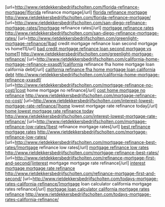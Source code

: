 [url=http://www.rietdekkersbedrijfscholten.com/florida-refinance-mortgage/]florida refinance mortgage[/url] <a href="http://www.rietdekkersbedrijfscholten.com/florida-refinance-mortgage/">florida refinance mortgage</a> http://www.rietdekkersbedrijfscholten.com/florida-refinance-mortgage/ [url=http://www.rietdekkersbedrijfscholten.com/san-diego-refinance-mortgage-rates/]mortgage refinance rates[/url] <a href="http://www.rietdekkersbedrijfscholten.com/san-diego-refinance-mortgage-rates/">mortgage refinance rates</a> http://www.rietdekkersbedrijfscholten.com/san-diego-refinance-mortgage-rates/ [url=http://www.rietdekkersbedrijfscholten.com/greenlight-mortgage-refinance/]bad credit mortgage refinance loan second mortgage vs home11[/url] <a href="http://www.rietdekkersbedrijfscholten.com/greenlight-mortgage-refinance/">bad credit mortgage refinance loan second mortgage vs home11</a> http://www.rietdekkersbedrijfscholten.com/greenlight-mortgage-refinance/ [url=http://www.rietdekkersbedrijfscholten.com/california-home-mortgage-refinance-xxasdf/]california refinance fha home mortgage loan california debt[/url] <a href="http://www.rietdekkersbedrijfscholten.com/california-home-mortgage-refinance-xxasdf/">california refinance fha home mortgage loan california debt</a> http://www.rietdekkersbedrijfscholten.com/california-home-mortgage-refinance-xxasdf/ [url=http://www.rietdekkersbedrijfscholten.com/mortgage-refinance-no-cost/]cost home mortgage no refinance[/url] <a href="http://www.rietdekkersbedrijfscholten.com/mortgage-refinance-no-cost/">cost home mortgage no refinance</a> http://www.rietdekkersbedrijfscholten.com/mortgage-refinance-no-cost/ [url=http://www.rietdekkersbedrijfscholten.com/interest-lowest-mortgage-rate-refinance/]home lowest mortgage rate refinance today[/url] <a href="http://www.rietdekkersbedrijfscholten.com/interest-lowest-mortgage-rate-refinance/">home lowest mortgage rate refinance today</a> http://www.rietdekkersbedrijfscholten.com/interest-lowest-mortgage-rate-refinance/ [url=http://www.rietdekkersbedrijfscholten.com/mortgage-refinance-low-rates/]best refinance mortgage rates[/url] <a href="http://www.rietdekkersbedrijfscholten.com/mortgage-refinance-low-rates/">best refinance mortgage rates</a> http://www.rietdekkersbedrijfscholten.com/mortgage-refinance-low-rates/ [url=http://www.rietdekkersbedrijfscholten.com/mortgage-refinance-best-rates/]mortgage refinance low rates[/url] <a href="http://www.rietdekkersbedrijfscholten.com/mortgage-refinance-best-rates/">mortgage refinance low rates</a> http://www.rietdekkersbedrijfscholten.com/mortgage-refinance-best-rates/ [url=http://www.rietdekkersbedrijfscholten.com/refinance-mortgage-first-and-second/]interest mortgage mortgage rate refinance[/url] <a href="http://www.rietdekkersbedrijfscholten.com/refinance-mortgage-first-and-second/">interest mortgage mortgage rate refinance</a> http://www.rietdekkersbedrijfscholten.com/refinance-mortgage-first-and-second/ [url=http://www.rietdekkersbedrijfscholten.com/todays-mortgage-rates-california-refinance/]mortgage loan calculator california mortgage rates refinance[/url] <a href="http://www.rietdekkersbedrijfscholten.com/todays-mortgage-rates-california-refinance/">mortgage loan calculator california mortgage rates refinance</a> http://www.rietdekkersbedrijfscholten.com/todays-mortgage-rates-california-refinance/ 
